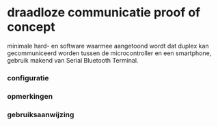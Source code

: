 # draadloze communicatie proof of concept
minimale hard- en software waarmee aangetoond wordt dat duplex kan gecommuniceerd worden tussen de microcontroller en een smartphone, gebruik makend van Serial Bluetooth Terminal.
<br />
### configuratie

### opmerkingen

### gebruiksaanwijzing

